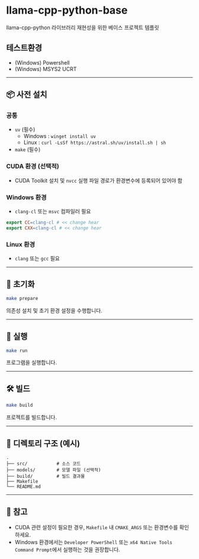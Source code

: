 # llama-cpp-python-base

llama-cpp-python 라이브러리 재현성을 위한 베이스 프로젝트 템플릿

## 테스트환경
- (Windows) Powershell
- (Windows) MSYS2 UCRT
---

## 📦 사전 설치

### 공통
- `uv` (필수)
  - Windows : `winget install uv`
  - Linux : `curl -LsSf https://astral.sh/uv/install.sh | sh`
- `make` (필수)

### CUDA 환경 (선택적)
- CUDA Toolkit 설치 및 `nvcc` 실행 파일 경로가 환경변수에 등록되어 있어야 함

### Windows 환경
- `clang-cl` 또는 `msvc` 컴파일러 필요
```Makefile
export CC=clang-cl # << change hear
export CXX=clang-cl # << change hear
```

### Linux 환경
- `clang` 또는 `gcc` 필요

---

## 🔧 초기화

```bash
make prepare
```

의존성 설치 및 초기 환경 설정을 수행합니다.

---

## 🚀 실행

```bash
make run
```

프로그램을 실행합니다.

---

## 🛠 빌드

```bash
make build
```

프로젝트를 빌드합니다.

---

## 📂 디렉토리 구조 (예시)

```
.
├── src/           # 소스 코드
├── models/        # 모델 파일 (선택적)
├── build/         # 빌드 결과물
├── Makefile
└── README.md
```

---

## 📝 참고

- CUDA 관련 설정이 필요한 경우, `Makefile` 내 `CMAKE_ARGS` 또는 환경변수를 확인하세요.
- Windows 환경에서는 `Developer PowerShell` 또는 `x64 Native Tools Command Prompt`에서 실행하는 것을 권장합니다.

